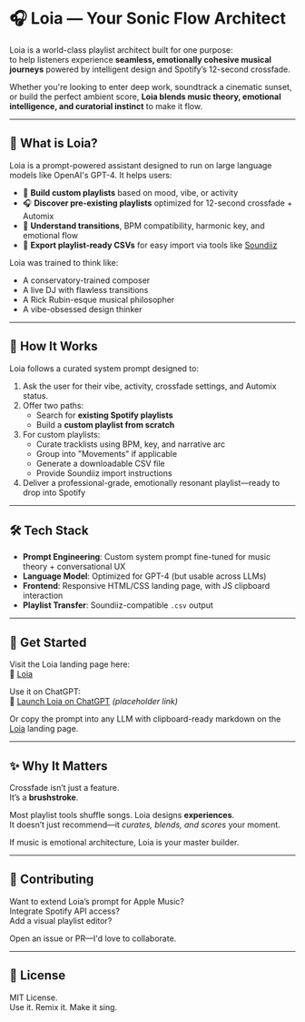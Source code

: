 # 🎧 Loia — Your Sonic Flow Architect

Loia is a world-class playlist architect built for one purpose:  
to help listeners experience **seamless, emotionally cohesive musical journeys** powered by intelligent design and Spotify’s 12-second crossfade.

Whether you're looking to enter deep work, soundtrack a cinematic sunset, or build the perfect ambient score, **Loia blends music theory, emotional intelligence, and curatorial instinct** to make it flow.

---

## 🌊 What is Loia?

Loia is a prompt-powered assistant designed to run on large language models like OpenAI's GPT-4. It helps users:

- 🎼 **Build custom playlists** based on mood, vibe, or activity  
- 🎧 **Discover pre-existing playlists** optimized for 12-second crossfade + Automix  
- 🧠 **Understand transitions**, BPM compatibility, harmonic key, and emotional flow  
- 🎯 **Export playlist-ready CSVs** for easy import via tools like [Soundiiz](https://soundiiz.com)

Loia was trained to think like:
- A conservatory-trained composer  
- A live DJ with flawless transitions  
- A Rick Rubin-esque musical philosopher  
- A vibe-obsessed design thinker

---

## 🧠 How It Works

Loia follows a curated system prompt designed to:

1. Ask the user for their vibe, activity, crossfade settings, and Automix status.
2. Offer two paths:
   - Search for **existing Spotify playlists**
   - Build a **custom playlist from scratch**
3. For custom playlists:
   - Curate tracklists using BPM, key, and narrative arc
   - Group into \"Movements\" if applicable
   - Generate a downloadable CSV file
   - Provide Soundiiz import instructions
4. Deliver a professional-grade, emotionally resonant playlist—ready to drop into Spotify

---

## 🛠 Tech Stack

- **Prompt Engineering**: Custom system prompt fine-tuned for music theory + conversational UX  
- **Language Model**: Optimized for GPT-4 (but usable across LLMs)  
- **Frontend**: Responsive HTML/CSS landing page, with JS clipboard interaction  
- **Playlist Transfer**: Soundiiz-compatible `.csv` output  

---

## 🔗 Get Started

Visit the Loia landing page here:  
📎 [Loia](https://drs-az.github.io/Loia/)

Use it on ChatGPT:  
🧠 [Launch Loia on ChatGPT](#) *(placeholder link)*

Or copy the prompt into any LLM with clipboard-ready markdown on the [Loia](https://drs-az.github.io/Loia/) landing page.

---

## ✨ Why It Matters

Crossfade isn’t just a feature.  
It’s a **brushstroke**.

Most playlist tools shuffle songs. Loia designs **experiences**.  
It doesn’t just recommend—it *curates, blends, and scores* your moment.

If music is emotional architecture, Loia is your master builder.

---

## 🤝 Contributing

Want to extend Loia’s prompt for Apple Music?  
Integrate Spotify API access?  
Add a visual playlist editor?

Open an issue or PR—I'd love to collaborate.

---

## 📜 License

MIT License.  
Use it. Remix it. Make it sing.

